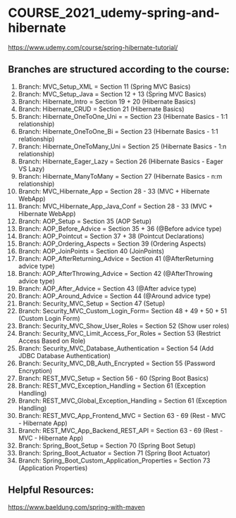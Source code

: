 # COURSE_2021_udemy-spring-and-hibernate
https://www.udemy.com/course/spring-hibernate-tutorial/

## Branches are structured according to the course:

1. Branch: MVC_Setup_XML = Section 11 (Spring MVC Basics)
2. Branch: MVC_Setup_Java = Section 12 + 13 (Spring MVC Basics)
3. Branch: Hibernate_Intro = Section 19 + 20 (Hibernate Basics)
4. Branch: Hibernate_CRUD = Section 21 (Hibernate Basics)
5. Branch: Hibernate_OneToOne_Uni = = Section 23 (Hibernate Basics - 1:1 relationship)
5. Branch: Hibernate_OneToOne_Bi = Section 23 (Hibernate Basics - 1:1 relationship) 
6. Branch: Hibernate_OneToMany_Uni = Section 25 (Hibernate Basics - 1:n relationship)
7. Branch: Hibernate_Eager_Lazy = Section 26 (Hibernate Basics - Eager VS Lazy)
8. Branch: Hibernate_ManyToMany = Section 27 (Hibernate Basics - n:m relationship)
9. Branch: MVC_Hibernate_App = Section 28 - 33 (MVC + Hibernate WebApp)
9. Branch: MVC_Hibernate_App_Java_Conf = Section 28 - 33 (MVC + Hibernate WebApp)
10. Branch: AOP_Setup = Section 35 (AOP Setup)
11. Branch: AOP_Before_Advice = Section 35 + 36 (@Before advice type)
12. Branch: AOP_Pointcut = Section 37 + 38 (Pointcut Declarations)
13. Branch: AOP_Ordering_Aspects = Section 39 (Ordering Aspects)  
14. Branch: AOP_JoinPoints = Section 40 (JoinPoints)  
15. Branch: AOP_AfterReturning_Advice = Section 41 (@AfterReturning advice type)  
16. Branch: AOP_AfterThrowing_Advice = Section 42 (@AfterThrowing advice type)  
17. Branch: AOP_After_Advice = Section 43 (@After advice type)  
18. Branch: AOP_Around_Advice = Section 44 (@Around advice type)  
19. Branch: Security_MVC_Setup = Section 47 (Setup)  
20. Branch: Security_MVC_Custom_Login_Form= Section 48 + 49 + 50 + 51 (Custom Login Form)
21. Branch: Security_MVC_Show_User_Roles = Section 52 (Show user roles) 
22. Branch: Security_MVC_Limit_Access_For_Roles = Section 53 (Restrict Access Based on Role)  
23. Branch: Security_MVC_Database_Authentication = Section 54 (Add JDBC Database Authentication)  
24. Branch: Security_MVC_DB_Auth_Encrypted = Section 55 (Password Encryption)  
24. Branch: REST_MVC_Setup = Section 56 - 60 (Spring Boot Basics)
24. Branch: REST_MVC_Exception_Handling = Section 61 (Exception Handling)  
24. Branch: REST_MVC_Global_Exception_Handling = Section 61 (Exception Handling)  
24. Branch: REST_MVC_App_Frontend_MVC = Section 63 - 69 (Rest - MVC - Hibernate App)  
24. Branch: REST_MVC_App_Backend_REST_API = Section 63 - 69 (Rest - MVC - Hibernate App)  
24. Branch: Spring_Boot_Setup = Section 70 (Spring Boot Setup)  
24. Branch: Spring_Boot_Actuator = Section 71 (Spring Boot Actuator)  
24. Branch: Spring_Boot_Custom_Application_Properties = Section 73 (Application Properties)  





## Helpful Resources:
https://www.baeldung.com/spring-with-maven
